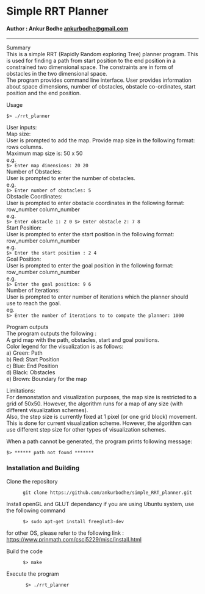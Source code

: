 # Simple RRT Planner
#### Author : Ankur Bodhe <ankurbodhe@gmail.com>

---
Summary  
This is a simple RRT (Rapidly Random exploring Tree) planner program.
This is used for finding a path from start position to the end position in a constrained two dimensional space. The constraints are in form of obstacles in the two dimensional space.  
The program provides command line interface. User provides information about space dimensions, number of obstacles, obstacle co-ordinates, start position and the end position.

Usage
```
$> ./rrt_planner
```
User inputs:  
    Map size:  
    User is prompted to add the map. Provide map size in the following format: rows columns.   \
    Maximum map size is: 50 x 50  
    e.g.  
    ```
    $> Enter map dimensions: 20 20 
    ```  
    Number of Obstacles:  
    User is prompted to enter the number of obstacles.  
    e.g.  
    ```
     $> Enter number of obstacles: 5
    ```  
    Obstacle Coordinates:  
    User is prompted to enter obstacle coordinates in the following format: row_number column_number  
    e.g.  
    ```
	  $> Enter obstacle 1: 2 0
	  $> Enter obstacle 2: 7 8
    ```  
    Start Position:  
    User is prompted to enter the start position in the following format: row_number column_number  
    e.g.  
    ```
    $> Enter the start position : 2 4
    ```  
    Goal Position:  
    User is prompted to enter the goal position in the following format: row_number column_number  
    e.g.  
    ```
    $> Enter the goal position: 9 6
    ```  
    Number of iterations:  
    User is prompted to enter number of iterations which the planner should use to reach the goal.  
    eg.  
    ```
    $> Enter the number of iterations to to compute the planner: 1000  
    ```  
  
  Program outputs  
  The program outputs the following :  
  A grid map with the path, obstacles, start and goal positions.  
  Color legend for the visualization is as follows:  
  a) Green: Path  
  b) Red: Start Position  
  c) Blue: End Position  
  d) Black: Obstacles  
  e) Brown: Boundary for the map

Limitations:  
For demonstation and visualization purposes, the map size is restricted to a grid of 50x50. However, the algorithm runs for a map of any size (with different visualization schemes).  
Also, the step size is currently fixed at 1 pixel (or one grid block) movement. This is done for current visualization scheme. However, the algorithm can use different step size for other types of visualization schemes.  

When a path cannot be generated, the program prints following message:  
```
$> ****** path not found *******
```
### Installation and Building

  Clone the repository
  ```
	    git clone https://github.com/ankurbodhe/simple_RRT_planner.git
  ```
  
  Install openGL and GLUT dependancy
  if you are using Ubuntu system, use the following command
  ```
	    $> sudo apt-get install freeglut3-dev
  ```
  for other OS, please refer to the following link : https://www.prinmath.com/csci5229/misc/install.html  
  
  Build the code  
  ```
	    $> make
  ```  
  
  Execute the program
  ```
         $> ./rrt_planner
  ```
